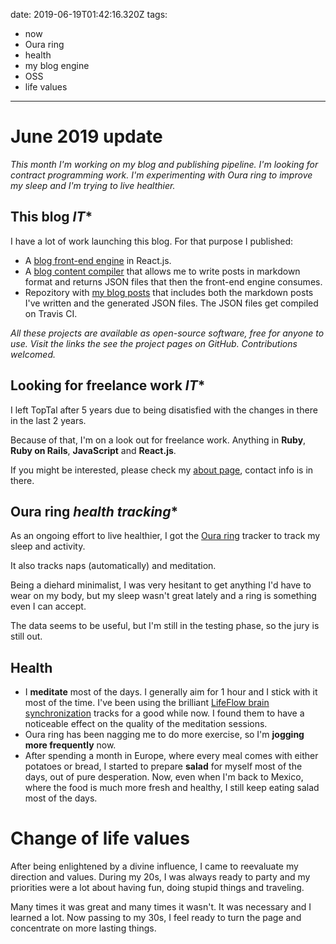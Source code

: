 date: 2019-06-19T01:42:16.320Z
tags:
  - now
  - Oura ring
  - health
  - my blog engine
  - OSS
  - life values

---

# June 2019 update

_This month I'm working on my blog and publishing pipeline. I'm looking for contract programming work. I'm experimenting with Oura ring to improve my sleep and I'm trying to live healthier._

## This blog <i class="hashtag">IT</i>*

I have a lot of work launching this blog. For that purpose I published:

- A [blog front-end engine][gh-blog-engine] in React.js.
- A [blog content compiler][gh-blog-generator] that allows me to write posts in markdown format and returns JSON files that then the front-end engine consumes.
- Repozitory with [my blog posts][gh-data-blog] that includes both the markdown posts I've written and the generated JSON files. The JSON files get compiled on Travis CI.

_All these projects are available as open-source software, free for anyone to use. Visit the links the see the project pages on GitHub. Contributions welcomed._

## Looking for freelance work <i class="hashtag">IT</i>*

I left TopTal after 5 years due to being disatisfied with the changes in there in the last 2 years.

Because of that, I'm on a look out for freelance work. Anything in **Ruby**, **Ruby on Rails**, **JavaScript** and **React.js**.

If you might be interested, please check my [about page](/about), contact info is in there.

## Oura ring <i class="hashtag">health tracking</i>*

As an ongoing effort to live healthier, I got the [Oura ring][oura-ring] tracker to track my sleep and activity.

It also tracks naps (automatically) and meditation.

Being a diehard minimalist, I was very hesitant to get anything I'd have to wear on my body, but my sleep wasn't great lately and a ring is something even I can accept.

The data seems to be useful, but I'm still in the testing phase, so the jury is still out.

## Health

- I **meditate** most of the days. I generally aim for 1 hour and I stick with it most of the time. I've been using the brilliant [LifeFlow brain synchronization][lifeflow] tracks for a good while now. I found them to have a noticeable effect on the quality of the meditation sessions.
- Oura ring has been nagging me to do more exercise, so I'm **jogging more frequently** now.
- After spending a month in Europe, where every meal comes with either potatoes or bread, I started to prepare **salad** for myself most of the days, out of pure desperation. Now, even when I'm back to Mexico, where the food is much more fresh and healthy, I still keep eating salad most of the days.

# Change of life values

After being enlightened by a divine influence, I came to reevaluate my direction and values. During my 20s, I was always ready to party and my priorities were a lot about having fun, doing stupid things and traveling.

Many times it was great and many times it wasn't. It was necessary and I learned a lot. Now passing to my 30s, I feel ready to turn the page and concentrate on more lasting things.


[gh-blog-engine]: https://github.com/botanicus/blog
[gh-blog-generator]: https://github.com/botanicus/blog-generator.js
[gh-data-blog]: https://github.com/botanicus/data.blog
[oura-ring]: https://ouraring.com/
[lifeflow]: https://www.project-meditation.org
